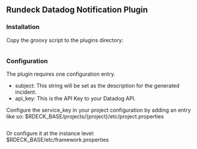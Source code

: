 ## Rundeck Datadog Notification Plugin

### Installation

Copy the groovy script to the plugins directory:

```sh
```

### Configuration

The plugin requires one configuration entry.

* subject: This string will be set as the description for the generated incident.
* api_key: This is the API Key to your Datadog API.

Configure the service_key in your project configuration by
adding an entry like so: $RDECK_BASE/projects/{project}/etc/project.properties

```sh
```

Or configure it at the instance level: $RDECK_BASE/etc/framework.properties

```sh
```

